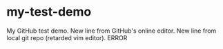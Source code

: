 # my-test-demo
My GitHub test demo.
New line from GitHub's online editor.
New line from local git repo (retarded vim editor).
ERROR
